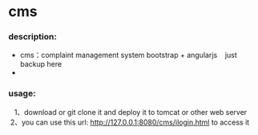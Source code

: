 # cms
### description:
*
    cms：complaint management system
    bootstrap + angularjs
    just backup here
*
### usage:
    1、download or git clone it and deploy it to tomcat or other web server
    2、you can use this url: http://127.0.0.1:8080/cms/ilogin.html to access it
